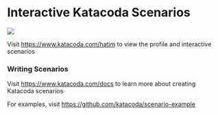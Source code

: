 # Interactive Katacoda Scenarios

[![](http://shields.katacoda.com/katacoda/hatim/count.svg)](https://www.katacoda.com/hatim "Get your profile on Katacoda.com")

Visit https://www.katacoda.com/hatim to view the profile and interactive scenarios

### Writing Scenarios
Visit https://www.katacoda.com/docs to learn more about creating Katacoda scenarios

For examples, visit https://github.com/katacoda/scenario-example
